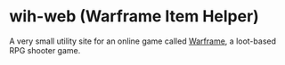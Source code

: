 # wih-web (Warframe Item Helper)

A very small utility site for an online game called [Warframe](https://www.warframe.com/), a loot-based RPG shooter game.
